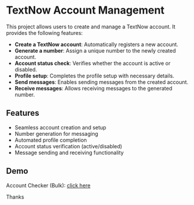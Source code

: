 # TextNow Account Management

This project allows users to create and manage a TextNow account. It provides the following features:

- **Create a TextNow account**: Automatically registers a new account.
- **Generate a number**: Assign a unique number to the newly created account.
- **Account status check**: Verifies whether the account is active or disabled.
- **Profile setup**: Completes the profile setup with necessary details.
- **Send messages**: Enables sending messages from the created account.
- **Receive messages**: Allows receiving messages to the generated number.

## Features

- Seamless account creation and setup
- Number generation for messaging
- Automated profile completion
- Account status verification (active/disabled)
- Message sending and receiving functionality

## Demo
Account Checker (Bulk): [click here](https://tuberboy.com/tnc/)

Thanks
